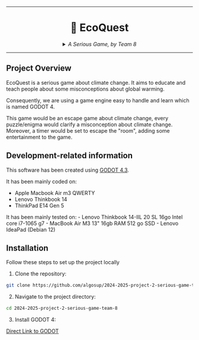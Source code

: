 <hr>
<div align="center">
    
# 🍃 EcoQuest

</div>


<div align="center">
  
  
  
</div>

<div align="center">


<details>
<summary><em>A Serious Game, by Team 8</em></summary>

  
| **Photo** | **Name** | **Role** | **LinkedIn/GitHub** |
|---|---|---|---|
| ![maximeThizeau](https://github.com/user-attachments/assets/033665d8-47a3-4d69-a30d-4aa38b21de96) | Maxime THIZEAU | Project Manager | <center>[<img src="documents/management/pictures/linkedin.png" alt="LinkedIn" style="width:64px">](https://www.linkedin.com/in/maxime-thizeau-0b311a293/)</center> <center>[<img src="documents/management/pictures/github.png" alt="GitHub" style="width:70px">](https://github.com/MaximeTAlgosup)</center> |
| ![benoitDeKeyn](https://github.com/user-attachments/assets/f3b9afae-2ad6-4cdf-a1fb-d24d70991daf) | Benoît DE KEYN | Program Manager | <center>[<img src="documents/management/pictures/linkedin.png" alt="LinkedIn" style="width:64px">](https://www.linkedin.com/in/pavlo-prendi-674777309/)</center> <center>[<img src="documents/management/pictures/github.png" alt="GitHub" style="width:70px">](https://github.com/PavloPrendi)</center> |
| ![pavloPrendi](https://github.com/user-attachments/assets/c492a97c-69f1-4149-a01e-5d62de64c088) | Pavlo PRENDI | Technical Leader | <center>[<img src="documents/management/pictures/linkedin.png" alt="LinkedIn" style="width:64px">](https://www.linkedin.com/in/aurélien-fernandez-4971201b8/)</center> <center>[<img src="documents/management/pictures/github.png" alt="GitHub" style="width:70px">](https://github.com/aurelienfernandez)</center> |
| ![aurelienFernandez](https://github.com/user-attachments/assets/2a0c5e12-c8e8-47bb-9513-97037ca240a9) | Aurélien FERNANDEZ| Software Engineer | <center>[<img src="documents/management/pictures/linkedin.png" alt="LinkedIn" style="width:64px">](https://www.linkedin.com/in/aurélien-fernandez-4971201b8/)</center> <center>[<img src="documents/management/pictures/github.png" alt="GitHub" style="width:70px">](https://github.com/aurelienfernandez)</center> |
| ![thibaudMarlier](https://github.com/user-attachments/assets/d97ebe23-4e22-43a5-9734-1bbb0635f129) | Thibaud MARLIER | Software Engineer | <center>[<img src="documents/management/pictures/linkedin.png" alt="LinkedIn" style="width:64px">](https://www.linkedin.com/in/thibaudmarlier/)</center> <center>[<img src="documents/management/pictures/github.png" alt="GitHub" style="width:70px">](https://github.com/Biohazardyee)</center> |
| ![antoinePrevost](https://github.com/user-attachments/assets/a48d7b95-cee7-4690-af7b-5e47b059cbd0) | Antoine PREVOST | Technical Writer | <center>[<img src="documents/management/pictures/linkedin.png" alt="LinkedIn" style="width:64px">](https://www.linkedin.com/in/antoine-prevost-dev/)</center> <center>[<img src="documents/management/pictures/github.png" alt="GitHub" style="width:70px">](https://github.com/TechXplorerFR)</center> |
| ![mathisKakal](https://github.com/user-attachments/assets/c0ab70f1-04cc-4d07-973e-536bec195fc2) | Mathis KAKAL | Quality Assurance | <center>[<img src="documents/management/pictures/linkedin.png" alt="LinkedIn" style="width:64px">](https://www.linkedin.com/in/mathis-k-a239ba10a/)</center> <center>[<img src="documents/management/pictures/github.png" alt="GitHub" style="width:70px">](https://github.com/mathiskakal)</center> |

</details>

</div>

<hr>

## Project Overview

EcoQuest is a serious game about climate change. It aims to educate and teach people about some misconceptions about global warming. 

Consequently, we are using a game engine easy to handle and learn which is named GODOT 4.

This game would be an escape game about climate change, every puzzle/enigma would clarify a misconception about climate change. Moreover, a timer would be set to escape the "room", adding some entertainment to the game.

## Development-related information

This software has been created using [GODOT 4.3](https://en.wikipedia.org/wiki/Godot_(game_engine)).

It has been mainly coded on:
- Apple Macbook Air m3 QWERTY
- Lenovo Thinkbook 14
- ThinkPad E14 Gen 5


It has been mainly tested on:
    - Lenovo Thinkbook 14-IIL 20 SL 16go Intel core i7-1065 g7
    - MacBook Air M3 13" 16gb RAM 512 go SSD
    - Lenovo IdeaPad (Debian 12)


## Installation

Follow these steps to set up the project locally

1. Clone the repository:

```sh
git clone https://github.com/algosup/2024-2025-project-2-serious-game-team-8
```

2. Navigate to the project directory:

```sh
cd 2024-2025-project-2-serious-game-team-8
```

3. Install GODOT 4:

[Direct Link to GODOT](https://godotengine.org/download/)

